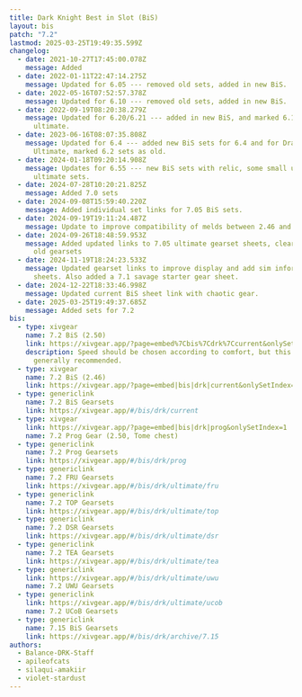 ```yaml
---
title: Dark Knight Best in Slot (BiS)
layout: bis
patch: "7.2"
lastmod: 2025-03-25T19:49:35.599Z
changelog:
  - date: 2021-10-27T17:45:00.078Z
    message: Added
  - date: 2022-01-11T22:47:14.275Z
    message: Updated for 6.05 --- removed old sets, added in new BiS.
  - date: 2022-05-16T07:52:57.378Z
    message: Updated for 6.10 --- removed old sets, added in new BiS.
  - date: 2022-09-19T08:20:38.279Z
    message: Updated for 6.20/6.21 --- added in new BiS, and marked 6.1 sets as for
      ultimate.
  - date: 2023-06-16T08:07:35.808Z
    message: Updated for 6.4 --- added new BiS sets for 6.4 and for Dragonsong
      Ultimate, marked 6.2 sets as old.
  - date: 2024-01-18T09:20:14.908Z
    message: Updates for 6.55 --- new BiS sets with relic, some small updates to
      ultimate sets.
  - date: 2024-07-28T10:20:21.825Z
    message: Added 7.0 sets
  - date: 2024-09-08T15:59:40.220Z
    message: Added individual set links for 7.05 BiS sets.
  - date: 2024-09-19T19:11:24.487Z
    message: Update to improve compatibility of melds between 2.46 and 2.50
  - date: 2024-09-26T18:48:59.953Z
    message: Added updated links to 7.05 ultimate gearset sheets, cleared out some
      old gearsets
  - date: 2024-11-19T18:24:23.533Z
    message: Updated gearset links to improve display and add sim information to
      sheets. Also added a 7.1 savage starter gear sheet.
  - date: 2024-12-22T18:33:46.998Z
    message: Updated current BiS sheet link with chaotic gear.
  - date: 2025-03-25T19:49:37.685Z
    message: Added sets for 7.2
bis:
  - type: xivgear
    name: 7.2 BiS (2.50)
    link: https://xivgear.app/?page=embed%7Cbis%7Cdrk%7Ccurrent&onlySetIndex=0
    description: Speed should be chosen according to comfort, but this set is
      generally recommended.
  - type: xivgear
    name: 7.2 BiS (2.46)
    link: https://xivgear.app/?page=embed|bis|drk|current&onlySetIndex=1
  - type: genericlink
    name: 7.2 BiS Gearsets
    link: https://xivgear.app/#/bis/drk/current
  - type: xivgear
    link: https://xivgear.app/?page=embed|bis|drk|prog&onlySetIndex=1
    name: 7.2 Prog Gear (2.50, Tome chest)
  - type: genericlink
    name: 7.2 Prog Gearsets
    link: https://xivgear.app/#/bis/drk/prog
  - type: genericlink
    name: 7.2 FRU Gearsets
    link: https://xivgear.app/#/bis/drk/ultimate/fru
  - type: genericlink
    name: 7.2 TOP Gearsets
    link: https://xivgear.app/#/bis/drk/ultimate/top
  - type: genericlink
    name: 7.2 DSR Gearsets
    link: https://xivgear.app/#/bis/drk/ultimate/dsr
  - type: genericlink
    name: 7.2 TEA Gearsets
    link: https://xivgear.app/#/bis/drk/ultimate/tea
  - type: genericlink
    link: https://xivgear.app/#/bis/drk/ultimate/uwu
    name: 7.2 UWU Gearsets
  - type: genericlink
    link: https://xivgear.app/#/bis/drk/ultimate/ucob
    name: 7.2 UCoB Gearsets
  - type: genericlink
    name: 7.15 BiS Gearsets
    link: https://xivgear.app/#/bis/drk/archive/7.15
authors:
  - Balance-DRK-Staff
  - apileofcats
  - silaqui-amakiir
  - violet-stardust
---
```

